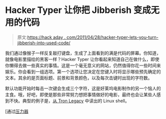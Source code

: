# Hacker Typer 让你把 Jibberish 变成无用的代码

> 原文:[https://hack aday . com/2011/04/28/hacker-typer-lets-you-turn-jibberish-into-used-code/](https://hackaday.com/2011/04/28/hacker-typer-lets-you-turn-jibberish-into-useless-code/)

我们通过像猴子一样反复敲打键盘，生成了上面看到的满是代码的屏幕。你知道，就像电影里描绘的黑客一样？Hacker Typer 让你看起来知道自己在做什么，即使你懒得去做一些真实的事情。这是一个毫无意义的网站，仍然值得你花一些时间来娱乐。你会看到一组选项。第一个选项让您决定在您键入时将显示哪些预先确定的文本。其余的是页面标题、前景和背景颜色，以及每次击键时出现的字符数。

默认功能开始时每击一次键会生成三个字符，这是好莱坞电影制作的另一个恼人的主食。哦，好吧，即使是那些非常努力想把事情做好的电影，最终也会让某些人感到不快。典型的例子是，[从 Tron Legacy](http://www.reddit.com/r/linux/comments/fbt09/tron_legacy_the_grid_is_running_on_linux_with/) 中读出的 Linux shell。

[通过[压力器](http://presurfer.blogspot.com/2011/04/type-like-hacker.html)